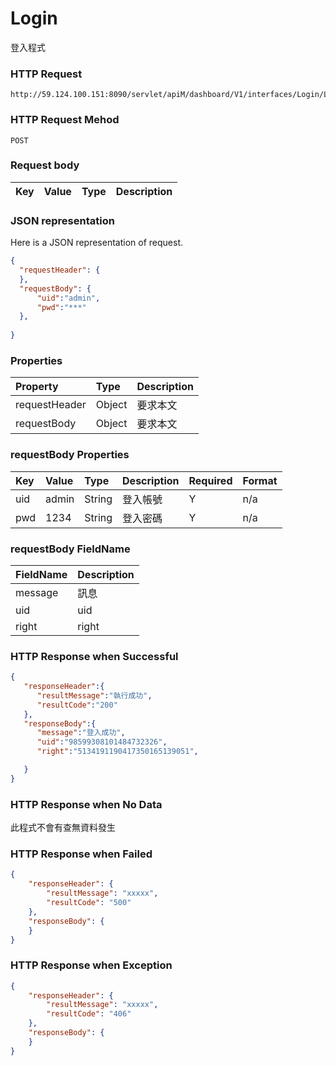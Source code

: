 # Login
登入程式

### HTTP Request
```
http://59.124.100.151:8090/servlet/apiM/dashboard/V1/interfaces/Login/Login
```

### HTTP Request Mehod
```
POST
```

### Request body
| Key | Value | Type | Description |
|:----------|:-------------|:-----|:------------|


### JSON representation

Here is a JSON representation of request.
```json
{
  "requestHeader": {
  },
  "requestBody": {
      "uid":"admin",
      "pwd":"***"
  },
  
}
```

### Properties
| Property | Type | Description |
|:---------|:-----|:------------|
| requestHeader | Object | 要求本文 |
| requestBody | Object | 要求本文 |


### requestBody Properties
| Key | Value | Type | Description | Required | Format |
|:----------|:-------------|:-----|:------------|:------------|:------------|
| uid | admin | String | 登入帳號 | Y | n/a |
| pwd | 1234 | String | 登入密碼 | Y | n/a |

### requestBody FieldName
| FieldName | Description |
|:----------|:-------------|
| message | 訊息 |
| uid | uid |
| right | right |



### HTTP Response when Successful
```json
{
   "responseHeader":{
      "resultMessage":"執行成功",
      "resultCode":"200"
   },
   "responseBody":{
      "message":"登入成功",
      "uid":"98599308101484732326",
      "right":"5134191190417350165139051",

   }
}
```

### HTTP Response when No Data
此程式不會有查無資料發生

### HTTP Response when Failed
```json
{
    "responseHeader": {
        "resultMessage": "xxxxx",
        "resultCode": "500"
    },
    "responseBody": {
    }
}
```

### HTTP Response when Exception
```json
{
    "responseHeader": {
        "resultMessage": "xxxxx",
        "resultCode": "406"
    },
    "responseBody": {
    }
}
```
